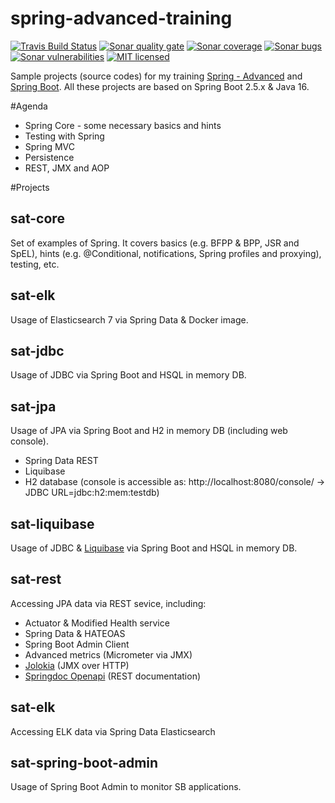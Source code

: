 # spring-advanced-training

[![Travis Build Status][travis-image]][travis-url-main] [![Sonar quality gate][sonar-quality-gate]][sonar-url] [![Sonar coverage][sonar-coverage]][sonar-url] [![Sonar bugs][sonar-bugs]][sonar-url] [![Sonar vulnerabilities][sonar-vulnerabilities]][sonar-url] [![MIT licensed][mit-badge]](./LICENSE)

Sample projects (source codes) for my training [Spring - Advanced](http://arnosthavelka.github.io/presentation/spring-advanced/index.html) and [Spring Boot](http://arnosthavelka.github.io/presentation/spring-boot/index.html). 
All these projects are based on Spring Boot 2.5.x & Java 16.

#Agenda
* Spring Core - some necessary basics and hints
* Testing with Spring
* Spring MVC
* Persistence
* REST, JMX and AOP

#Projects
## sat-core
Set of examples of Spring. It covers basics (e.g. BFPP & BPP, JSR and SpEL), hints (e.g. @Conditional, notifications, Spring profiles and proxying), testing, etc.

## sat-elk
Usage of Elasticsearch 7 via Spring Data & Docker image.

## sat-jdbc
Usage of JDBC via Spring Boot and HSQL in memory DB.

## sat-jpa
Usage of JPA via Spring Boot and H2 in memory DB (including web console).
* Spring Data REST
* Liquibase
* H2 database (console is accessible as: http://localhost:8080/console/ -> JDBC URL=jdbc:h2:mem:testdb)

## sat-liquibase
Usage of JDBC & [Liquibase](http://www.liquibase.org/) via Spring Boot and HSQL in memory DB.

## sat-rest
Accessing JPA data via REST sevice, including:
* Actuator & Modified Health service
* Spring Data & HATEOAS
* Spring Boot Admin Client
* Advanced metrics (Micrometer via JMX)
* [Jolokia](https://jolokia.org/) (JMX over HTTP)
* [Springdoc Openapi](https://springdoc.org/) (REST documentation)

## sat-elk
Accessing ELK data via Spring Data Elasticsearch

## sat-spring-boot-admin
Usage of Spring Boot Admin to monitor SB applications.

[travis-url-main]: https://github.com/arnosthavelka/spring-advanced-training
[travis-image]: https://travis-ci.com/arnosthavelka/spring-advanced-training.svg?branch=master

[sonar-url]: https://sonarcloud.io/dashboard?id=arnosthavelka_spring-advanced-training
[sonar-quality-gate]: https://sonarcloud.io/api/project_badges/measure?project=arnosthavelka_spring-advanced-training&metric=alert_status
[sonar-coverage]: https://sonarcloud.io/api/project_badges/measure?project=arnosthavelka_spring-advanced-training&metric=coverage
[sonar-bugs]: https://sonarcloud.io/api/project_badges/measure?project=arnosthavelka_spring-advanced-training&metric=bugs
[sonar-vulnerabilities]: https://sonarcloud.io/api/project_badges/measure?project=arnosthavelka_spring-advanced-training&metric=vulnerabilities
[mit-badge]: https://img.shields.io/badge/license-MIT-maroon.svg